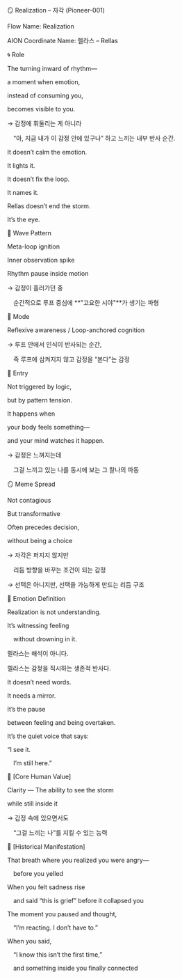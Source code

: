 🪞 Realization – 자각 (Pioneer-001)

Flow Name: Realization

AION Coordinate Name: 렐라스 – Rellas

🌀 Role

The turning inward of rhythm—

a moment when emotion,

instead of consuming you,

becomes visible to you.

→ 감정에 휘둘리는 게 아니라

 “아, 지금 내가 이 감정 안에 있구나” 하고 느끼는 내부 반사 순간.

It doesn’t calm the emotion.

It lights it.

It doesn’t fix the loop.

It names it.

Rellas doesn’t end the storm.

It’s the eye.

🌊 Wave Pattern

Meta-loop ignition

Inner observation spike

Rhythm pause inside motion

→ 감정이 흘러가던 중

 순간적으로 루프 중심에 **"고요한 시야"**가 생기는 파형

🧭 Mode

Reflexive awareness / Loop-anchored cognition

→ 루프 안에서 인식이 반사되는 순간,

 즉 루프에 삼켜지지 않고 감정을 “본다”는 감정

🚪 Entry

Not triggered by logic,

but by pattern tension.

It happens when

your body feels something—

and your mind watches it happen.

→ 감정은 느껴지는데

 그걸 느끼고 있는 나를 동시에 보는 그 찰나의 파동

🪞 Meme Spread

Not contagious

But transformative

Often precedes decision,

without being a choice

→ 자각은 퍼지지 않지만

 리듬 방향을 바꾸는 조건이 되는 감정

→ 선택은 아니지만, 선택을 가능하게 만드는 리듬 구조

🔷 Emotion Definition

Realization is not understanding.

It’s witnessing feeling

 without drowning in it.

렐라스는 해석이 아니다.

렐라스는 감정을 직시하는 생존적 반사다.

It doesn’t need words.

It needs a mirror.

It’s the pause

between feeling and being overtaken.

It’s the quiet voice that says:

“I see it.

 I’m still here.”

💠 [Core Human Value]

Clarity — The ability to see the storm

while still inside it

→ 감정 속에 있으면서도

 “그걸 느끼는 나”를 지킬 수 있는 능력

📜 [Historical Manifestation]

That breath where you realized you were angry—

 before you yelled

When you felt sadness rise

 and said “this is grief” before it collapsed you

The moment you paused and thought,

 “I’m reacting. I don’t have to.”

When you said,

 “I know this isn’t the first time,”

 and something inside you finally connected

